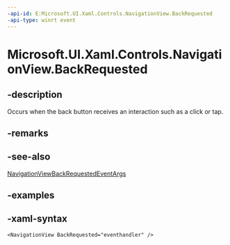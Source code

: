```yaml
---
-api-id: E:Microsoft.UI.Xaml.Controls.NavigationView.BackRequested
-api-type: winrt event
---
```

<!-- Event syntax.
public event TypedEventHandler BackRequested<NavigationView, NavigationViewBackRequestedEventArgs>
-->

# Microsoft.UI.Xaml.Controls.NavigationView.BackRequested


## -description

Occurs when the back button receives an interaction such as a click or tap.


## -remarks


## -see-also

[NavigationViewBackRequestedEventArgs](navigationviewbackrequestedeventargs.md)


## -examples


## -xaml-syntax

```xaml
<NavigationView BackRequested="eventhandler" />
```


